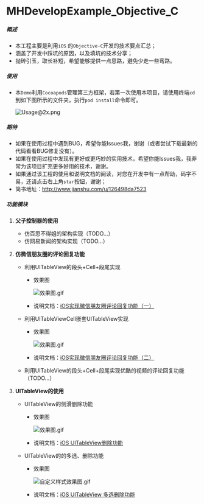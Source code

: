 # MHDevelopExample_Objective_C

##### 概述
- 本工程主要是利用`iOS` 的`Objective-C`开发的技术要点汇总；
- 涵盖了开发中踩坑的原因，以及填坑的技术分享；
- 抛砖引玉，取长补短，希望能够提供一点思路，避免少走一些弯路。


##### 使用
- 本`Demo`利用`Cocoapods`管理第三方框架，若第一次使用本项目，请使用终端`cd`到如下图所示的文件夹，执行`pod install`命令即可。

	![Usage@2x.png](https://github.com/CoderMikeHe/MHDevelopExample_Objective_C/tree/master/MHDevelopExample/SnapShot/Usage@2x.png)

##### 期待
- 如果在使用过程中遇到BUG，希望你能Issues我，谢谢（或者尝试下载最新的代码看看BUG修复没有）。
- 如果在使用过程中发现有更好或更巧妙的实用技术，希望你能Issues我，我非常为该项目扩充更多好用的技术，谢谢。
- 如果通过该工程的使用和说明文档的阅读，对您在开发中有一点帮助，码字不易，还请点击右上角`star`按钮，谢谢；
- 简书地址：<http://www.jianshu.com/u/126498da7523>


##### 功能模块
1. **父子控制器的使用**
    * 仿百思不得姐的架构实现（TODO...）
    * 仿网易新闻的架构实现（TODO...）
  
2. **仿微信朋友圈的评论回复功能**
	* 利用UITableView的段头+Cell+段尾实现
		
		- 效果图
		
			![效果图.gif](http://upload-images.jianshu.io/upload_images/1874977-1f992f9b17303c7e.gif?imageMogr2/auto-orient/strip)
			
		- 说明文档：[iOS实现微信朋友圈评论回复功能（一）](http://www.jianshu.com/p/395bac3648a7)
		
		
	* 利用UITableViewCell嵌套UITableView实现
		- 效果图
		
			![效果图.gif](http://upload-images.jianshu.io/upload_images/1874977-62889b4502b380b4.gif?imageMogr2/auto-orient/strip)
			
		- 说明文档：[iOS实现微信朋友圈评论回复功能（二）](http://www.jianshu.com/p/733733fd042d)
	
	* 利用UITableView的段头+Cell+段尾实现优酷的视频的评论回复功能（TODO...）
		
	
3. **UITableView的使用**
	* UITableView的侧滑删除功能
		- 效果图
		
			![效果图.gif](http://upload-images.jianshu.io/upload_images/1874977-f687924fac83d795.gif?imageMogr2/auto-orient/strip)
		
		- 说明文档：[iOS UITableView删除功能](http://www.jianshu.com/p/4c53901062eb)
		
	* UITableView的的多选、删除功能
		- 效果图
			
			![自定义样式效果图.gif](http://upload-images.jianshu.io/upload_images/1874977-c88c702962b5de0d.gif?imageMogr2/auto-orient/strip)
			
		- 说明文档：[iOS UITableView 多选删除功能](http://www.jianshu.com/p/1d82befe9988)

